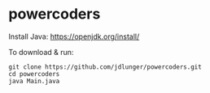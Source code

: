 # powercoders

Install Java: https://openjdk.org/install/

To download & run:

```
git clone https://github.com/jdlunger/powercoders.git
cd powercoders
java Main.java
```
